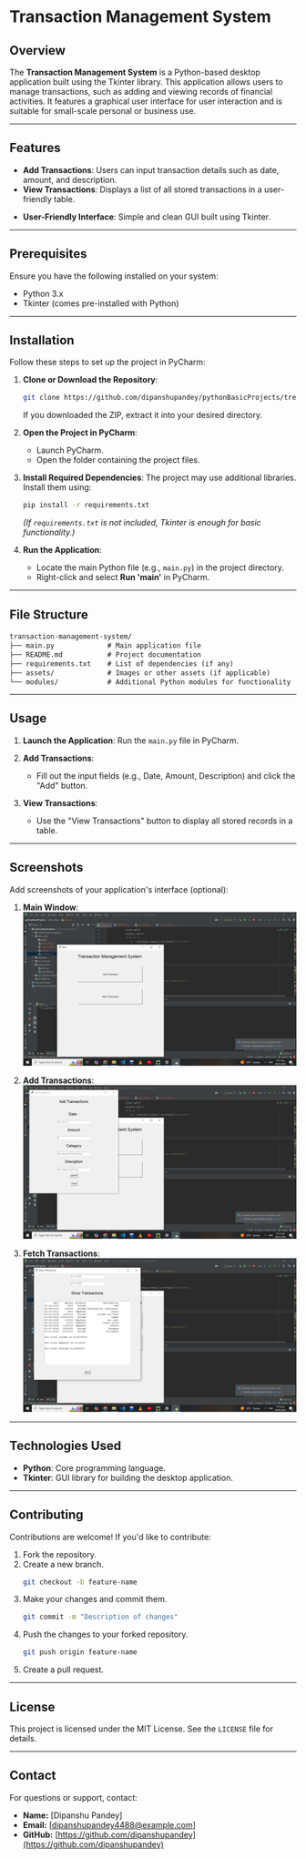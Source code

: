 # Transaction Management System

## Overview
The **Transaction Management System** is a Python-based desktop application built using the Tkinter library. This application allows users to manage transactions, such as adding and viewing records of financial activities. It features a graphical user interface for user interaction and is suitable for small-scale personal or business use.

---

## Features
- **Add Transactions**: Users can input transaction details such as date, amount, and description.
- **View Transactions**: Displays a list of all stored transactions in a user-friendly table.

[comment]: <> (- **Delete Transactions**: Allows users to remove unwanted or incorrect transaction records.)
- **User-Friendly Interface**: Simple and clean GUI built using Tkinter.

---

## Prerequisites
Ensure you have the following installed on your system:

- Python 3.x
- Tkinter (comes pre-installed with Python)

---

## Installation

Follow these steps to set up the project in PyCharm:

1. **Clone or Download the Repository**:
   ```bash
   git clone https://github.com/dipanshupandey/pythonBasicProjects/tree/main/data_entry.git
   ```
   
   If you downloaded the ZIP, extract it into your desired directory.

2. **Open the Project in PyCharm**:
   - Launch PyCharm.
   - Open the folder containing the project files.

3. **Install Required Dependencies**:
   The project may use additional libraries. Install them using:
   ```bash
   pip install -r requirements.txt
   ```

   *(If `requirements.txt` is not included, Tkinter is enough for basic functionality.)*

4. **Run the Application**:
   - Locate the main Python file (e.g., `main.py`) in the project directory.
   - Right-click and select **Run 'main'** in PyCharm.

---

## File Structure
```
transaction-management-system/
├── main.py             # Main application file
├── README.md           # Project documentation
├── requirements.txt    # List of dependencies (if any)
├── assets/             # Images or other assets (if applicable)
└── modules/            # Additional Python modules for functionality
```

---

## Usage

1. **Launch the Application**:
   Run the `main.py` file in PyCharm.

2. **Add Transactions**:
   - Fill out the input fields (e.g., Date, Amount, Description) and click the "Add" button.

3. **View Transactions**:
   - Use the "View Transactions" button to display all stored records in a table.


---

## Screenshots

Add screenshots of your application's interface (optional):

1. **Main Window**:
   ![Main Window](assets/main.png)

2. **Add Transactions**:
   ![Add Transactions](assets/addtrans.png)
3. **Fetch Transactions**:
   ![Fetch Transactions](assets/fetch.png)

---

## Technologies Used
- **Python**: Core programming language.
- **Tkinter**: GUI library for building the desktop application.

---

## Contributing
Contributions are welcome! If you'd like to contribute:

1. Fork the repository.
2. Create a new branch.
   ```bash
   git checkout -b feature-name
   ```
3. Make your changes and commit them.
   ```bash
   git commit -m "Description of changes"
   ```
4. Push the changes to your forked repository.
   ```bash
   git push origin feature-name
   ```
5. Create a pull request.

---

## License
This project is licensed under the MIT License. See the `LICENSE` file for details.

---

## Contact
For questions or support, contact:
- **Name:** [Dipanshu Pandey]
- **Email:** [dipanshupandey4488@example.com]
- **GitHub:** [https://github.com/dipanshupandey](https://github.com/dipanshupandey)
